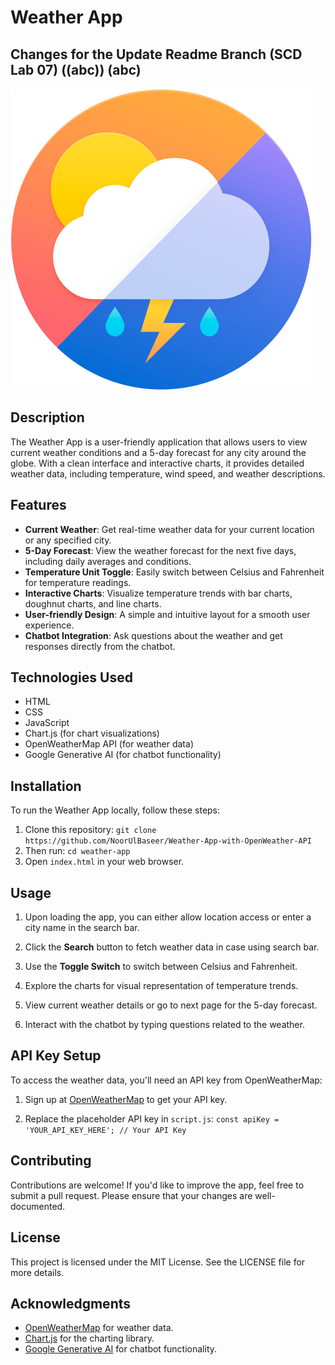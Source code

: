 # Weather App
## Changes for the Update Readme Branch (SCD Lab 07) ((abc)) (abc)

![Weather App Logo](images/logo.png)  <!-- Update the image path if necessary -->

## Description

The Weather App is a user-friendly application that allows users to view current weather conditions and a 5-day forecast for any city around the globe. With a clean interface and interactive charts, it provides detailed weather data, including temperature, wind speed, and weather descriptions. 

## Features

- **Current Weather**: Get real-time weather data for your current location or any specified city.
- **5-Day Forecast**: View the weather forecast for the next five days, including daily averages and conditions.
- **Temperature Unit Toggle**: Easily switch between Celsius and Fahrenheit for temperature readings.
- **Interactive Charts**: Visualize temperature trends with bar charts, doughnut charts, and line charts.
- **User-friendly Design**: A simple and intuitive layout for a smooth user experience.
- **Chatbot Integration**: Ask questions about the weather and get responses directly from the chatbot.

## Technologies Used

- HTML
- CSS
- JavaScript
- Chart.js (for chart visualizations)
- OpenWeatherMap API (for weather data)
- Google Generative AI (for chatbot functionality)

## Installation

To run the Weather App locally, follow these steps:

1. Clone this repository:
   ``git clone https://github.com/NoorUlBaseer/Weather-App-with-OpenWeather-API``
2. Then run:
    ``cd weather-app``
3. Open `index.html` in your web browser.

## Usage
   
1. Upon loading the app, you can either allow location access or enter a city name in the search bar.

2. Click the **Search** button to fetch weather data in case using search bar.

3. Use the **Toggle Switch** to switch between Celsius and Fahrenheit.

4. Explore the charts for visual representation of temperature trends.

5. View current weather details or go to next page for the 5-day forecast. 

6. Interact with the chatbot by typing questions related to the weather.

## API Key Setup

To access the weather data, you'll need an API key from OpenWeatherMap:

1. Sign up at [OpenWeatherMap](https://openweathermap.org/appid) to get your API key.

2. Replace the placeholder API key in `script.js`:
   ``const apiKey = 'YOUR_API_KEY_HERE'; // Your API Key``

## Contributing

Contributions are welcome! If you'd like to improve the app, feel free to submit a pull request. Please ensure that your changes are well-documented.

## License

This project is licensed under the MIT License. See the LICENSE file for more details.

## Acknowledgments

- [OpenWeatherMap](https://openweathermap.org/) for weather data.
- [Chart.js](https://www.chartjs.org/) for the charting library.
- [Google Generative AI](https://ai.google.dev/gemini-api/docs/quickstart?lang=web) for chatbot functionality.
